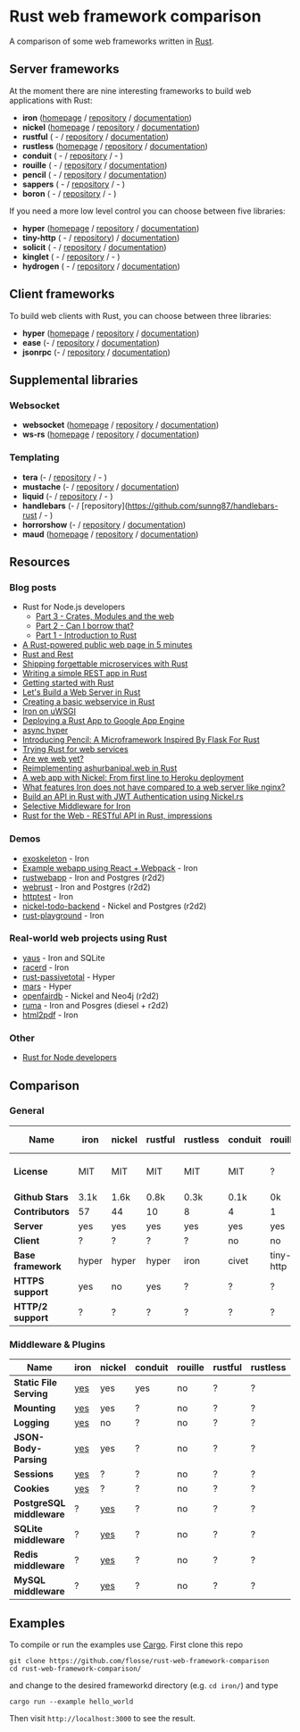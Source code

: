 # Rust web framework comparison

A comparison of some web frameworks written in [Rust](https://rust-lang.org).

## Server frameworks

At the moment there are nine interesting frameworks to build web applications
with Rust:

- **iron**     ([homepage](http://ironframework.io/) / [repository](https://github.com/iron/iron/)            / [documentation](http://ironframework.io/doc/iron/))
- **nickel**   ([homepage](http://nickel.rs/)        / [repository](https://github.com/nickel-org/nickel.rs/) / [documentation](http://docs.nickel.rs/nickel/))
- **rustful**  ( -                                   / [repository](https://github.com/Ogeon/rustful)         / [documentation](http://ogeon.github.io/docs/rustful/master/rustful/))
- **rustless** ([homepage](http://rustless.org/)     / [repository](https://github.com/rustless/rustless)     / [documentation](http://rustless.org/rustless/doc/rustless/))
- **conduit**  ( -                                   / [repository](https://github.com/conduit-rust/conduit)  / - )
- **rouille**  ( -                                   / [repository](https://github.com/tomaka/rouille)        / [documentation](http://tomaka.github.io/rouille/rouille/index.html))
- **pencil**   ( -                                   / [repository](https://github.com/fengsp/pencil)         / [documentation](http://fengsp.github.io/pencil/))
- **sappers**  ( -                                   / [repository](https://github.com/sappworks/sapper)      / - )
- **boron**    ( -                                   / [repository](https://github.com/troposphere/boron)     / - )

If you need a more low level control you can choose between five libraries:

- **hyper**     ([homepage](http://hyper.rs/) / [repository](https://github.com/hyperium/hyper)          / [documentation](http://hyper.rs/hyper/hyper/))
- **tiny-http** ( -                           / [repository](https://github.com/frewsxcv/tiny-http))     / [documentation](http://frewsxcv.github.io/tiny-http/tiny_http/index.html))
- **solicit**   ( -                           / [repository](https://github.com/mlalic/solicit)          / [documentation](https://mlalic.github.io/solicit/solicit/index.html))
- **kinglet**   ( -                           / [repository](https://github.com/pyfisch/kinglet)         / - )
- **hydrogen**  ( -                           / [repository](https://github.com/nathansizemore/hydrogen) / [documentation](https://nathansizemore.github.io/hydrogen/hydrogen/index.html))

## Client frameworks

To build web clients with Rust, you can choose between three libraries:

- **hyper**   ([homepage](http://hyper.rs/) / [repository](https://github.com/hyperium/hyper)          / [documentation](http://hyper.rs/hyper/hyper/))
- **ease**    (-                            / [repository](https://github.com/SimonPersson/ease)       / [documentation](http://simonpersson.github.io/ease/))
- **jsonrpc** (-                            / [repository](https://github.com/apoelstra/rust-jsonrpc/) / [documentation](https://www.wpsoftware.net/rustdoc/jsonrpc/))

## Supplemental libraries

### Websocket

- **websocket** ([homepage](http://cyderize.github.io/rust-websocket/) / [repository](https://github.com/cyderize/rust-websocket)  / [documentation](http://cyderize.github.io/rust-websocket/doc/websocket/))
- **ws-rs**     ([homepage](https://ws-rs.org) /                                                [repository](https://github.com/housleyjk/ws-rs) / [documentation](https://ws-rs.org/docs))

### Templating

- **tera**       (-                                                     / [repository](https://github.com/Keats/tera)               / - )
- **mustache**   (-                                                     / [repository](https://github.com/nickel-org/rust-mustache) / [documentation](http://nickel-org.github.io/rust-mustache))
- **liquid**     (-                                                     / [repository](https://github.com/cobalt-org/liquid-rust)   / - )
- **handlebars** (-                                                     / [repository](https://github.com/sunng87/handlebars-rust   / - )
- **horrorshow** (-                                                     / [repository](https://github.com/Stebalien/horrorshow-rs)  / [documentation](https://stebalien.github.io/horrorshow-rs/horrorshow/))
- **maud**       ([homepage](https://lfairy.gitbooks.io/maud/content/)  / [repository](https://github.com/lfairy/maud)              / [documentation](https://lambda.xyz/maud/maud/))

## Resources

### Blog posts

- Rust for Node.js developers
    - [Part 3 - Crates, Modules and the web](http://fredrik.anderzon.se/rust-for-node-js-developers-part-3-crates-modules-and-the-web/)
    - [Part 2 - Can I borrow that?](http://fredrik.anderzon.se/2016/06/17/rust-for-node-js-developers-part-2-can-i-borrow-that/)
    - [Part 1 - Introduction to Rust](http://fredrik.anderzon.se/2016/05/10/rust-for-node-developers-part-1-introduction/)
- [A Rust-powered public web page in 5 minutes](https://medium.com/@rap2h/a-rust-powered-public-website-in-5-minutes-b682d8527b6b#.q0ehmcqim)
- [Rust and Rest](http://lucumr.pocoo.org/2016/7/10/rust-rest/)
- [Shipping forgettable microservices with Rust](https://precompile.com/2016/06/23/shipping-forgettable-microservices-with-rust.html)
- [Writing a simple REST app in Rust](https://gsquire.github.io/static/post/rest-in-rust/)
- [Getting started with Rust](https://tech.zalando.de/blog/getting-started-with-rust/)
- [Let's Build a Web Server in Rust](https://dfockler.github.io/2016/05/20/web-server.html)
- [Creating a basic webservice in Rust](http://hermanradtke.com/2016/05/16/creating-a-basic-webservice-in-rust.html)
- [Iron on uWSGI](http://i.shibe.ml/blog/?id=iron_on_uwsgi)
- [Deploying a Rust App to Google App Engine](http://blog.jecrooks.com/posts/rust-on-appengine.html)
- [async hyper](http://seanmonstar.com/post/141495445652/async-hyper)
- [Introducing Pencil: A Microframework Inspired By Flask For Rust](https://fengsp.github.io/blog/2016/3/introducing-pencil/)
- [Trying Rust for web services](https://blog.wearewizards.io/trying-rust-for-web-services)
- [Are we web yet?](http://www.arewewebyet.org)
- [Reimplementing ashurbanipal.web in Rust](http://maniagnosis.crsr.net/2015/07/reimplementing-ashurbanipalweb-in-rust.html)
- [A web app with Nickel: From first line to Heroku deployment](http://blog.thoughtram.io/rust/2015/07/29/a-web-app-with-nickel-from-first-line-to-heroku-deployment.html)
- [What features Iron does not have compared to a web server like nginx?](https://www.reddit.com/r/rust/comments/3t1mze/what_features_iron_does_not_have_compared_to_a/)
- [Build an API in Rust with JWT Authentication using Nickel.rs](https://auth0.com/blog/2015/11/30/build-an-api-in-rust-with-jwt-authentication-using-nickelrs/)
- [Selective Middleware for Iron](https://gregchapple.com/selective-middleware-for-iron/)
- [Rust for the Web - RESTful API in Rust, impressions](https://medium.com/@eugeniyoz/restful-api-in-rust-impressions-63250d611d15)

### Demos

- [exoskeleton](https://github.com/redo-studios/exoskeleton) - Iron
- [Example webapp using React + Webpack](https://github.com/cmsd2/rust-iron-react-webpack) - Iron
- [rustwebapp](https://github.com/superlogical/rustwebapp) - Iron and Postgres (r2d2)
- [webrust](https://github.com/Keats/webrust) - Iron and Postgres (r2d2)
- [httptest](https://github.com/brson/httptest) - Iron
- [nickel-todo-backend](https://github.com/Ryman/nickel-todo-backend/) - Nickel and Postgres (r2d2)
- [rust-playground](https://github.com/integer32llc/rust-playground) - Iron

### Real-world web projects using Rust

- [yaus](https://github.com/gsquire/yaus) - Iron and SQLite
- [racerd](https://github.com/jwilm/racerd) - Iron
- [rust-passivetotal](https://github.com/passivetotal/rust_api) - Hyper
- [mars](https://github.com/Ticki/mars) - Hyper
- [openfairdb](https://github.com/flosse/openfairdb) - Nickel and Neo4j (r2d2)
- [ruma](https://github.com/ruma/ruma) - Iron and Posgres (diesel + r2d2)
- [html2pdf](https://github.com/rap2hpoutre/htmltopdf) - Iron

### Other

- [Rust for Node developers](https://github.com/Mercateo/rust-for-node-developers)

## Comparison

### General

|                      Name | iron   | nickel  | rustful   | rustless  | conduit | rouille   | hyper   | tiny-http  | solicit | ease  | jsonrpc | websocket |  ws-rs     | kinglet   |  pencil       |  sappers      | hydrogen     |  boron        |
| ------------------------- | ------ | ------- | --------- | --------- | ------- | --------- | ------- | ---------- | ------- | ----- | ------- | --------- |  --------- | --------- |  ------------ |  ------------ | ------------ |  ------------ |
|               **License** | MIT    | MIT     | MIT       | MIT       | MIT     | ?         | MIT     | Apache 2.0 | MIT     | MIT   | CC0-1.0 | MIT       |  MIT       | MIT       |  BSD-3-Clause |  MIT          | MPL 2.0      |  MIT          |
|          **Github Stars** | 3.1k   | 1.6k    | 0.8k      | 0.3k      | 0.1k    | 0k        | 1.8k    | 0.2k       | 0.2k    | 0.1k  | 0k      | 0.2k      |  0.1k      | 0.1k      |  0.6k         |  0k           | 0.4k         |  0k           |
|          **Contributors** | 57     | 44      | 10        | 8         | 4       | 1         | 95      | 7          | 7       | 2     | 2       | 16        |  2         | 1         |  3            |  0            | 1            |  2            |
|                **Server** | yes    | yes     | yes       | yes       | yes     | yes       | yes     | yes        | yes     | no    | no      | yes       |  yes       | yes       |  yes          |  yes          | yes          |  yes          |
|                **Client** | ?      | ?       | ?         | ?         | no      | no        | yes     | ?          | yes     | yes   | yes     | yes       |  yes       | no        |  no           |  no           | no           |  no           |
|        **Base framework** | hyper  | hyper   | hyper     | iron      | civet   | tiny-http | yes     | yes        | yes     | hyper | hyper   | no        |  no        | yes       |  hyper        |  hyper        | yes          |  hyper        |
|         **HTTPS support** | yes    | no      | yes       | ?         | ?       | ?         | yes     | yes        | -       | -     | -       | -         |  yes       | -         |  ?            |  ?            | no           |  no           |
|        **HTTP/2 support** | ?      | ?       | ?         | ?         | ?       | ?         | solicit | ?          | yes     | ?     | ?       | -         |  -         | -         |  ?            |  ?            | no           |  no           |

### Middleware & Plugins

|                      Name | iron                                        | nickel                                                | conduit | rouille | rustful   | rustless  | pencil    | sappers   |
| ------------------------- | ------------------------------------------- | ----------------------------------------------------- | ------- | ------- | --------- | --------- | --------- | --------- |
|   **Static File Serving** | [yes](https://github.com/iron/staticfile)   | yes                                                   | yes     | no      | ?         | ?         | yes       | ?         |
|              **Mounting** | [yes](https://github.com/iron/mount)        | yes                                                   | ?       | no      | ?         | ?         | ?         | ?         |
|               **Logging** | [yes](https://github.com/iron/logger)       | no                                                    | ?       | no      | ?         | ?         | yes       | ?         |
|     **JSON-Body-Parsing** | [yes](https://github.com/iron/body-parser)  | yes                                                   | ?       | no      | ?         | ?         | ?         | ?         |
|              **Sessions** | [yes](https://github.com/iron/session)      | ?                                                     | ?       | no      | ?         | ?         | ?         | ?         |
|               **Cookies** | [yes](https://github.com/iron/cookie)       | ?                                                     | ?       | no      | ?         | ?         | ?         | ?         |
| **PostgreSQL middleware** | ?                                           | [yes](https://github.com/nickel-org/nickel-postgres)  | ?       | no      | ?         | ?         | ?         | ?         |
|     **SQLite middleware** | ?                                           | [yes](https://github.com/flosse/nickel-sqlite)        | ?       | no      | ?         | ?         | ?         | ?         |
|      **Redis middleware** | ?                                           | [yes](https://github.com/matthewbentley/nickel-redis) | ?       | no      | ?         | ?         | ?         | ?         |
|      **MySQL middleware** | ?                                           | [yes](https://github.com/zither/nickel-mysql)         | ?       | no      | ?         | ?         | ?         | ?         |

## Examples

To compile or run the examples use [Cargo](https://github.com/rust-lang/cargo).
First clone this repo

    git clone https://github.com/flosse/rust-web-framework-comparison
    cd rust-web-framework-comparison/

and change to the desired frameworkd directory (e.g. `cd iron/`) and type

    cargo run --example hello_world

Then visit `http://localhost:3000` to see the result.
